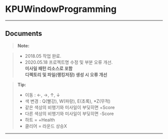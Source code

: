 KPUWindowProgramming
===================

----------


Documents
-------------

> **Note:**

> - 2018.05 작업 완료.
> - 2020.05.18 프로젝트명 수정 및 부분 오류 개선.    
>    **미사일 패턴 리소스로 포함**    
>    **디렉토리 및 파일(랭킹저장) 생성 시 오류 개선**    



> **Tip:** 
> - 이동 : ←, →, ↑, ↓
> - 색 변경 : Q(빨강), W(파랑), E(초록), *Z(무적)
> - 같은 색상의 비행기와 미사일이 부딪히면 +Score
> - 다른 색상의 비행기와 미사일이 부딪히면 -Score
> - 하트 = +Health
> - 클리어 = 라운드 상승X 

----------